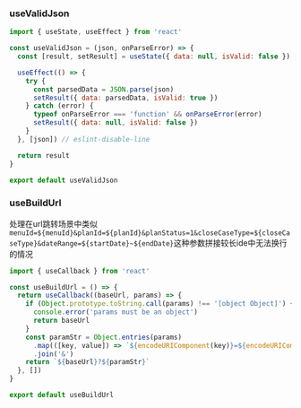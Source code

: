 
### useValidJson
```js
import { useState, useEffect } from 'react'

const useValidJson = (json, onParseError) => {
  const [result, setResult] = useState({ data: null, isValid: false })

  useEffect(() => {
    try {
      const parsedData = JSON.parse(json)
      setResult({ data: parsedData, isValid: true })
    } catch (error) {
      typeof onParseError === 'function' && onParseError(error)
      setResult({ data: null, isValid: false })
    }
  }, [json]) // eslint-disable-line

  return result
}

export default useValidJson

```

### useBuildUrl
处理在url跳转场景中类似
`menuId=${menuId}&planId=${planId}&planStatus=1&closeCaseType=${closeCaseType}&dateRange=${startDate}~${endDate}`这种参数拼接较长ide中无法换行的情况

```js
import { useCallback } from 'react'

const useBuildUrl = () => {
  return useCallback((baseUrl, params) => {
    if (Object.prototype.toString.call(params) !== '[object Object]') {
      console.error('params must be an object')
      return baseUrl
    }
    const paramStr = Object.entries(params)
      .map(([key, value]) => `${encodeURIComponent(key)}=${encodeURIComponent(value)}`)
      .join('&')
    return `${baseUrl}?${paramStr}`
  }, [])
}

export default useBuildUrl
```
